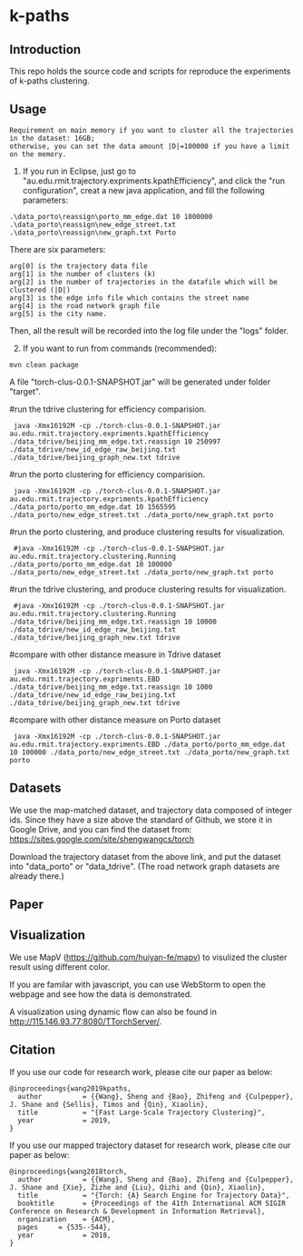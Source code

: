 # k-paths
## Introduction
This repo holds the source code and scripts for reproduce the experiments of k-paths clustering.

## Usage

```
Requirement on main memory if you want to cluster all the trajectories in the dataset: 16GB; 
otherwise, you can set the data amount |D|=100000 if you have a limit on the memory.
```

1. If you run in Eclipse, just go to "au.edu.rmit.trajectory.expriments.kpathEfficiency", and click the "run configuration", creat a new java application, and fill the following parameters:

```
.\data_porto\reassign\porto_mm_edge.dat 10 1000000 .\data_porto\reassign\new_edge_street.txt .\data_porto\reassign\new_graph.txt Porto
```
There are six parameters:
```
arg[0] is the trajectory data file
arg[1] is the number of clusters (k)
arg[2] is the number of trajectories in the datafile which will be clustered (|D|)
arg[3] is the edge info file which contains the street name
arg[4] is the road network graph file
arg[5] is the city name.
```
Then, all the result will be recorded into the log file under the "logs" folder.

2. If you want to run from commands (recommended):

```
mvn clean package
```
A file "torch-clus-0.0.1-SNAPSHOT.jar" will be generated under folder "target".

 #run the tdrive clustering for efficiency comparision.
```
 java -Xmx16192M -cp ./torch-clus-0.0.1-SNAPSHOT.jar au.edu.rmit.trajectory.expriments.kpathEfficiency ./data_tdrive/beijing_mm_edge.txt.reassign 10 250997 ./data_tdrive/new_id_edge_raw_beijing.txt ./data_tdrive/beijing_graph_new.txt tdrive
```
 #run the porto clustering for efficiency comparision.
```
 java -Xmx16192M -cp ./torch-clus-0.0.1-SNAPSHOT.jar au.edu.rmit.trajectory.expriments.kpathEfficiency ./data_porto/porto_mm_edge.dat 10 1565595 ./data_porto/new_edge_street.txt ./data_porto/new_graph.txt porto
```
 
 #run the porto clustering, and produce clustering results for visualization.
```
 #java -Xmx16192M -cp ./torch-clus-0.0.1-SNAPSHOT.jar au.edu.rmit.trajectory.clustering.Running ./data_porto/porto_mm_edge.dat 10 100000 ./data_porto/new_edge_street.txt ./data_porto/new_graph.txt porto
```
 #run the tdrive clustering, and produce clustering results for visualization.
```
 #java -Xmx16192M -cp ./torch-clus-0.0.1-SNAPSHOT.jar au.edu.rmit.trajectory.clustering.Running ./data_tdrive/beijing_mm_edge.txt.reassign 10 10000 ./data_tdrive/new_id_edge_raw_beijing.txt ./data_tdrive/beijing_graph_new.txt tdrive
```
 
 #compare with other distance measure in Tdrive dataset
```
 java -Xmx16192M -cp ./torch-clus-0.0.1-SNAPSHOT.jar au.edu.rmit.trajectory.expriments.EBD ./data_tdrive/beijing_mm_edge.txt.reassign 10 1000 ./data_tdrive/new_id_edge_raw_beijing.txt ./data_tdrive/beijing_graph_new.txt tdrive
```
 #compare with other distance measure on Porto dataset
```
 java -Xmx16192M -cp ./torch-clus-0.0.1-SNAPSHOT.jar au.edu.rmit.trajectory.expriments.EBD ./data_porto/porto_mm_edge.dat 10 100000 ./data_porto/new_edge_street.txt ./data_porto/new_graph.txt porto
```

## Datasets
We use the map-matched dataset, and trajectory data composed of integer ids. Since they have a size above the standard of Github, we store it in Google Drive, and you can find the dataset from:
https://sites.google.com/site/shengwangcs/torch

Download the trajectory dataset from the above link, and put the dataset into "data_porto" or "data_tdrive". (The road network graph datasets are already there.)

## Paper


## Visualization
We use MapV (https://github.com/huiyan-fe/mapv) to visulized the cluster result using different color.

If you are familar with javascript, you can use WebStorm to open the webpage and see how the data is demonstrated.

A visualization using dynamic flow can also be found in http://115.146.93.77:8080/TTorchServer/.


## Citation
If you use our code for research work, please cite our paper as below:
```
@inproceedings{wang2019kpaths,
  author          = {{Wang}, Sheng and {Bao}, Zhifeng and {Culpepper}, J. Shane and {Sellis}, Timos and {Qin}, Xiaolin},
  title           = "{Fast Large-Scale Trajectory Clustering}",
  year            = 2019,
}
```
If you use our mapped trajectory dataset for research work, please cite our paper as below:
```
@inproceedings{wang2018torch,
  author          = {{Wang}, Sheng and {Bao}, Zhifeng and {Culpepper}, J. Shane and {Xie}, Zizhe and {Liu}, Qizhi and {Qin}, Xiaolin},
  title           = "{Torch: {A} Search Engine for Trajectory Data}",
  booktitle       = {Proceedings of the 41th International ACM SIGIR Conference on Research & Development in Information Retrieval},
  organization    = {ACM},
  pages     = {535--544},
  year            = 2018,
}
```
